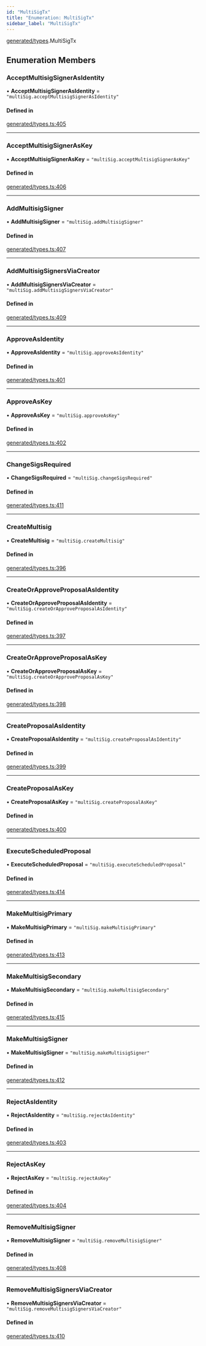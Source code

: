 ```yaml
---
id: "MultiSigTx"
title: "Enumeration: MultiSigTx"
sidebar_label: "MultiSigTx"
---
```


[generated/types](../../../../modules/Generated/Types/Types.md).MultiSigTx

## Enumeration Members

### AcceptMultisigSignerAsIdentity

• **AcceptMultisigSignerAsIdentity** = ``"multiSig.acceptMultisigSignerAsIdentity"``

#### Defined in

[generated/types.ts:405](https://github.com/PolymeshAssociation/polymesh-sdk/blob/5a778578/src/generated/types.ts#L405)

___

### AcceptMultisigSignerAsKey

• **AcceptMultisigSignerAsKey** = ``"multiSig.acceptMultisigSignerAsKey"``

#### Defined in

[generated/types.ts:406](https://github.com/PolymeshAssociation/polymesh-sdk/blob/5a778578/src/generated/types.ts#L406)

___

### AddMultisigSigner

• **AddMultisigSigner** = ``"multiSig.addMultisigSigner"``

#### Defined in

[generated/types.ts:407](https://github.com/PolymeshAssociation/polymesh-sdk/blob/5a778578/src/generated/types.ts#L407)

___

### AddMultisigSignersViaCreator

• **AddMultisigSignersViaCreator** = ``"multiSig.addMultisigSignersViaCreator"``

#### Defined in

[generated/types.ts:409](https://github.com/PolymeshAssociation/polymesh-sdk/blob/5a778578/src/generated/types.ts#L409)

___

### ApproveAsIdentity

• **ApproveAsIdentity** = ``"multiSig.approveAsIdentity"``

#### Defined in

[generated/types.ts:401](https://github.com/PolymeshAssociation/polymesh-sdk/blob/5a778578/src/generated/types.ts#L401)

___

### ApproveAsKey

• **ApproveAsKey** = ``"multiSig.approveAsKey"``

#### Defined in

[generated/types.ts:402](https://github.com/PolymeshAssociation/polymesh-sdk/blob/5a778578/src/generated/types.ts#L402)

___

### ChangeSigsRequired

• **ChangeSigsRequired** = ``"multiSig.changeSigsRequired"``

#### Defined in

[generated/types.ts:411](https://github.com/PolymeshAssociation/polymesh-sdk/blob/5a778578/src/generated/types.ts#L411)

___

### CreateMultisig

• **CreateMultisig** = ``"multiSig.createMultisig"``

#### Defined in

[generated/types.ts:396](https://github.com/PolymeshAssociation/polymesh-sdk/blob/5a778578/src/generated/types.ts#L396)

___

### CreateOrApproveProposalAsIdentity

• **CreateOrApproveProposalAsIdentity** = ``"multiSig.createOrApproveProposalAsIdentity"``

#### Defined in

[generated/types.ts:397](https://github.com/PolymeshAssociation/polymesh-sdk/blob/5a778578/src/generated/types.ts#L397)

___

### CreateOrApproveProposalAsKey

• **CreateOrApproveProposalAsKey** = ``"multiSig.createOrApproveProposalAsKey"``

#### Defined in

[generated/types.ts:398](https://github.com/PolymeshAssociation/polymesh-sdk/blob/5a778578/src/generated/types.ts#L398)

___

### CreateProposalAsIdentity

• **CreateProposalAsIdentity** = ``"multiSig.createProposalAsIdentity"``

#### Defined in

[generated/types.ts:399](https://github.com/PolymeshAssociation/polymesh-sdk/blob/5a778578/src/generated/types.ts#L399)

___

### CreateProposalAsKey

• **CreateProposalAsKey** = ``"multiSig.createProposalAsKey"``

#### Defined in

[generated/types.ts:400](https://github.com/PolymeshAssociation/polymesh-sdk/blob/5a778578/src/generated/types.ts#L400)

___

### ExecuteScheduledProposal

• **ExecuteScheduledProposal** = ``"multiSig.executeScheduledProposal"``

#### Defined in

[generated/types.ts:414](https://github.com/PolymeshAssociation/polymesh-sdk/blob/5a778578/src/generated/types.ts#L414)

___

### MakeMultisigPrimary

• **MakeMultisigPrimary** = ``"multiSig.makeMultisigPrimary"``

#### Defined in

[generated/types.ts:413](https://github.com/PolymeshAssociation/polymesh-sdk/blob/5a778578/src/generated/types.ts#L413)

___

### MakeMultisigSecondary

• **MakeMultisigSecondary** = ``"multiSig.makeMultisigSecondary"``

#### Defined in

[generated/types.ts:415](https://github.com/PolymeshAssociation/polymesh-sdk/blob/5a778578/src/generated/types.ts#L415)

___

### MakeMultisigSigner

• **MakeMultisigSigner** = ``"multiSig.makeMultisigSigner"``

#### Defined in

[generated/types.ts:412](https://github.com/PolymeshAssociation/polymesh-sdk/blob/5a778578/src/generated/types.ts#L412)

___

### RejectAsIdentity

• **RejectAsIdentity** = ``"multiSig.rejectAsIdentity"``

#### Defined in

[generated/types.ts:403](https://github.com/PolymeshAssociation/polymesh-sdk/blob/5a778578/src/generated/types.ts#L403)

___

### RejectAsKey

• **RejectAsKey** = ``"multiSig.rejectAsKey"``

#### Defined in

[generated/types.ts:404](https://github.com/PolymeshAssociation/polymesh-sdk/blob/5a778578/src/generated/types.ts#L404)

___

### RemoveMultisigSigner

• **RemoveMultisigSigner** = ``"multiSig.removeMultisigSigner"``

#### Defined in

[generated/types.ts:408](https://github.com/PolymeshAssociation/polymesh-sdk/blob/5a778578/src/generated/types.ts#L408)

___

### RemoveMultisigSignersViaCreator

• **RemoveMultisigSignersViaCreator** = ``"multiSig.removeMultisigSignersViaCreator"``

#### Defined in

[generated/types.ts:410](https://github.com/PolymeshAssociation/polymesh-sdk/blob/5a778578/src/generated/types.ts#L410)
